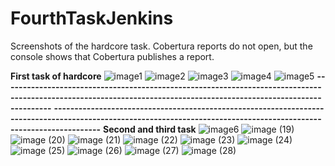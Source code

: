 # FourthTaskJenkins
Screenshots of the hardcore task. Cobertura reports do not open, but the console shows that Cobertura publishes a report.

**First task of hardcore**
![image1](https://user-images.githubusercontent.com/101815927/172183308-17ceac3c-3255-4a91-a2db-4be66da0e2b8.png)
![image2](https://user-images.githubusercontent.com/101815927/172183321-4b6b912d-2a8f-492a-ad24-ca928cd67bbb.png)
![image3](https://user-images.githubusercontent.com/101815927/172183482-f7d82f27-c8ca-4379-a8ae-d5a2fe65146d.png)
![image4](https://user-images.githubusercontent.com/101815927/172183366-6b2506c1-b615-4ccc-a650-2d9526aa0c9c.png)
![image5](https://user-images.githubusercontent.com/101815927/172183523-dbec437d-d802-483d-afbd-d4f3d742663f.png)
**--------------------------------------------------------------------------------------------------------------------------------------------------------------------**
**--------------------------------------------------------------------------------------------------------------------------------------------------------------------**
**Second and third task**
![image6](https://user-images.githubusercontent.com/101815927/172183543-4ecb2117-f48a-4605-8020-907df9081b27.png)
![image (19)](https://user-images.githubusercontent.com/101815927/175274836-7eb90d11-bd54-4958-89cf-16f3b9e7f8c0.png)
![image (20)](https://user-images.githubusercontent.com/101815927/175274848-d2b63947-659a-49dd-99dd-e422d17c96c8.png)
![image (21)](https://user-images.githubusercontent.com/101815927/175274869-fd5f95f7-2b73-484e-8954-e41142d786e2.png)
![image (22)](https://user-images.githubusercontent.com/101815927/175274886-0c3ffc0c-0a81-4af1-88de-5e259bb6e035.png)
![image (23)](https://user-images.githubusercontent.com/101815927/175274916-e6470734-d247-4ed3-9c92-670b2dd18228.png)
![image (24)](https://user-images.githubusercontent.com/101815927/175274945-ca69b14c-5c95-4bd2-9fa9-98fcd5d11010.png)
![image (25)](https://user-images.githubusercontent.com/101815927/175274986-b1b58990-eff2-48bc-9d5f-cae331da22ce.png)
![image (26)](https://user-images.githubusercontent.com/101815927/175275028-95692ad3-ce91-435e-80e9-016a7c316301.png)
![image (27)](https://user-images.githubusercontent.com/101815927/175275046-f0a1496e-d12a-46d1-ab3a-a84fd0c42503.png)
![image (28)](https://user-images.githubusercontent.com/101815927/175275066-ca1a4297-59c3-4ebe-b6ff-f21d446e40de.png)
